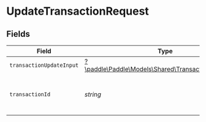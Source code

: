 # UpdateTransactionRequest


## Fields

| Field                                                                                                 | Type                                                                                                  | Required                                                                                              | Description                                                                                           | Example                                                                                               |
| ----------------------------------------------------------------------------------------------------- | ----------------------------------------------------------------------------------------------------- | ----------------------------------------------------------------------------------------------------- | ----------------------------------------------------------------------------------------------------- | ----------------------------------------------------------------------------------------------------- |
| `transactionUpdateInput`                                                                              | [?\paddle\Paddle\Models\Shared\TransactionUpdateInput](../../models/shared/TransactionUpdateInput.md) | :heavy_minus_sign:                                                                                    | N/A                                                                                                   |                                                                                                       |
| `transactionId`                                                                                       | *string*                                                                                              | :heavy_check_mark:                                                                                    | Paddle ID of the transaction entity to work with.                                                     | txn_01gw225vv6tjbb5gnt062a3k5v                                                                        |